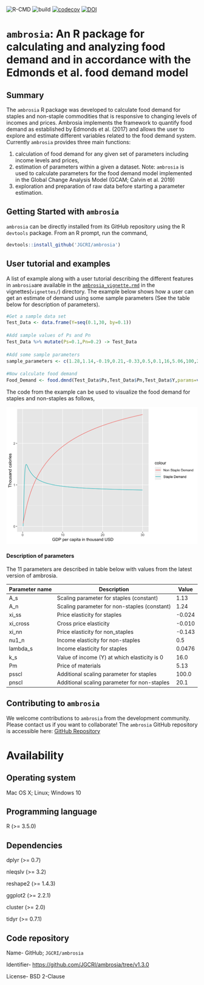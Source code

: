 ![R-CMD](https://github.com/JGCRI/ambrosia/workflows/R-CMD/badge.svg) ![build](https://github.com/JGCRI/ambrosia/workflows/build/badge.svg) [![codecov](https://codecov.io/gh/JGCRI/ambrosia/branch/master/graph/badge.svg)](https://codecov.io/gh/JGCRI/ambrosia)
[![DOI](https://zenodo.org/badge/69679416.svg)](https://zenodo.org/badge/latestdoi/69679416)



# `ambrosia`: An R package for calculating and analyzing food demand and in accordance with the Edmonds et al. food demand model

## Summary
The `ambrosia` R package was developed to calculate food demand for staples and non-staple commodities that is responsive to changing levels of incomes and prices. Ambrosia implements the framework to quantify food demand as established by Edmonds et al. (2017) and allows the user to explore and estimate different variables related to the food demand system. Currently `ambrosia` provides three main functions:
1. calculation of food demand for any given set of parameters including income levels and prices,
2. estimation of parameters within a given a dataset.  Note:  `ambrosia` is used to calculate parameters for the food demand model implemented in the Global Change Analysis Model (GCAM; Calvin et al. 2019)
3. exploration and preparation of raw data before starting a parameter estimation.


## Getting Started with `ambrosia`

`ambrosia` can be directly installed from its GitHub repository using the R `devtools` package. From an R prompt, run the command,

```r
devtools::install_github('JGCRI/ambrosia')

```

## User tutorial and examples

A list of example along with a user tutorial describing the different features in `ambrosia`are available in the [`ambrosia_vignette.rmd`](https://jgcri.github.io/ambrosia/articles/ambrosia_vignette.html) in the vignettes(`vignettes/`) directory. The example below shows how a user can get an estimate of demand using some sample parameters (See the table below for description of parameters). 

```r
#Get a sample data set
Test_Data <- data.frame(Y=seq(0.1,30, by=0.1))

#Add sample values of Ps and Pn
Test_Data %>% mutate(Ps=0.1,Pn=0.2) -> Test_Data

#Add some sample parameters
sample_parameters <- c(1.28,1.14,-0.19,0.21,-0.33,0.5,0.1,16,5.06,100,20)

#Now calculate food demand
Food_Demand <- food.dmnd(Test_Data$Ps,Test_Data$Pn,Test_Data$Y,params=vec2param(sample_parameters))

```
The code from the example can be used to visualize the food demand for staples and non-staples as follows,

![A simple plot of food demand for staples and non-staples for changing incomes and constant prices.](vignettes/example_3.png)

#### Description of parameters 

The 11 parameters are described in table below with values from the latest version of ambrosia.

| Parameter name | Description                                  | Value |
|----------------|----------------------------------------------|-------|
| A_s            | Scaling parameter for staples (constant)     | 1.13  |
| A_n            | Scaling parameter for non-staples (constant) | 1.24  |
| xi_ss          | Price elasticity for staples                 | -0.024|
| xi_cross       | Cross price elasticity                       | -0.010|
| xi_nn          | Price elasticity for non_staples             | -0.143|
| nu1_n          | Income elasticity for non-staples            | 0.5   |
| lambda_s       | Income elasticity for staples                | 0.0476|
| k_s            | Value of income (Y) at which elasticity is 0 | 16.0  |
| Pm             | Price of materials                           | 5.13  |
| psscl          | Additional scaling parameter for staples     | 100.0 |
| pnscl          | Additional scaling parameter for non-staples | 20.1  |

## Contributing to `ambrosia`
We welcome contributions to `ambrosia` from the development community. Please contact us if you want to collaborate! The `ambrosia` GitHub repository is accessible here: [GitHub Repository](https://github.com/JGCRI/ambrosia)

# Availability

## Operating system
Mac OS X; Linux; Windows 10

## Programming language
R (>= 3.5.0)

## Dependencies
dplyr (>= 0.7)

nleqslv (>= 3.2)

reshape2 (>= 1.4.3)

ggplot2 (>= 2.2.1)

cluster (>= 2.0)

tidyr  (>= 0.7.1)

## Code repository

Name- GitHub; `JGCRI/ambrosia`

Identifier- https://github.com/JGCRI/ambrosia/tree/v1.3.0

License- BSD 2-Clause
